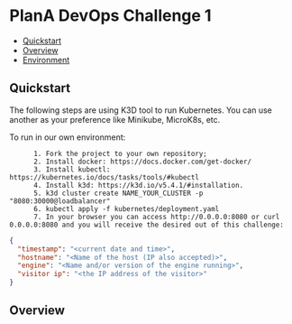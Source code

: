 # PlanA DevOps Challenge 1


* [Quickstart](#quickstart)
* [Overview](#overview)
* [Environment](#environment)

## Quickstart 

The following steps are using K3D tool to run Kubernetes. You can use another as your preference like Minikube, MicroK8s, etc.

To run in our own environment:

          1. Fork the project to your own repository;
          2. Install docker: https://docs.docker.com/get-docker/
          3. Install kubectl: https://kubernetes.io/docs/tasks/tools/#kubectl
          4. Install k3d: https://k3d.io/v5.4.1/#installation.
          5. k3d cluster create NAME_YOUR_CLUSTER -p "8080:30000@loadbalancer"
          6. kubectl apply -f kubernetes/deployment.yaml
          7. In your browser you can access http://0.0.0.0:8080 or curl 0.0.0.0:8080 and you will receive the desired out of this challenge:

```json
{
  "timestamp": "<current date and time>",
  "hostname": "<Name of the host (IP also accepted)>",
  "engine": "<Name and/or version of the engine running>",
  "visitor ip": "<the IP address of the visitor>"
}
```
    
    
## Overview
